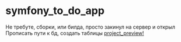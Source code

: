 # symfony_to_do_app
Не требуте, сборки, или билда, просто закинул на сервер и открыл
Прописать пути к бд, создать таблицы
[project_preview!](https://github.com/tugaimv/symfony_to_do_app/blob/master/public/css/project.png)
